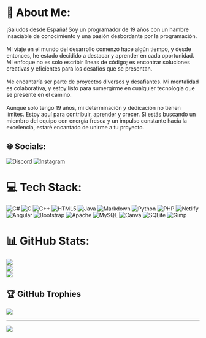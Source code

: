 # 💫 About Me:
¡Saludos desde España! Soy un programador de 19 años con un hambre insaciable de conocimiento y una pasión desbordante por la programación.<br><br>Mi viaje en el mundo del desarrollo comenzó hace algún tiempo, y desde entonces, he estado decidido a destacar y aprender en cada oportunidad. Mi enfoque no es solo escribir líneas de código; es encontrar soluciones creativas y eficientes para los desafíos que se presentan.<br><br>Me encantaría ser parte de proyectos diversos y desafiantes. Mi mentalidad es colaborativa, y estoy listo para sumergirme en cualquier tecnología que se presente en el camino.<br><br>Aunque solo tengo 19 años, mi determinación y dedicación no tienen límites. Estoy aquí para contribuir, aprender y crecer. Si estás buscando un miembro del equipo con energía fresca y un impulso constante hacia la excelencia, estaré encantado de unirme a tu proyecto.


## 🌐 Socials:
[![Discord](https://img.shields.io/badge/Discord-%237289DA.svg?logo=discord&logoColor=white)](https://discord.gg/braissfbo) [![Instagram](https://img.shields.io/badge/Instagram-%23E4405F.svg?logo=Instagram&logoColor=white)](https://instagram.com/braissfndz) 

# 💻 Tech Stack:
![C#](https://img.shields.io/badge/c%23-%23239120.svg?style=flat&logo=csharp&logoColor=white) ![C](https://img.shields.io/badge/c-%2300599C.svg?style=flat&logo=c&logoColor=white) ![C++](https://img.shields.io/badge/c++-%2300599C.svg?style=flat&logo=c%2B%2B&logoColor=white) ![HTML5](https://img.shields.io/badge/html5-%23E34F26.svg?style=flat&logo=html5&logoColor=white) ![Java](https://img.shields.io/badge/java-%23ED8B00.svg?style=flat&logo=openjdk&logoColor=white) ![Markdown](https://img.shields.io/badge/markdown-%23000000.svg?style=flat&logo=markdown&logoColor=white) ![Python](https://img.shields.io/badge/python-3670A0?style=flat&logo=python&logoColor=ffdd54) ![PHP](https://img.shields.io/badge/php-%23777BB4.svg?style=flat&logo=php&logoColor=white) ![Netlify](https://img.shields.io/badge/netlify-%23000000.svg?style=flat&logo=netlify&logoColor=#00C7B7) ![Angular](https://img.shields.io/badge/angular-%23DD0031.svg?style=flat&logo=angular&logoColor=white) ![Bootstrap](https://img.shields.io/badge/bootstrap-%238511FA.svg?style=flat&logo=bootstrap&logoColor=white) ![Apache](https://img.shields.io/badge/apache-%23D42029.svg?style=flat&logo=apache&logoColor=white) ![MySQL](https://img.shields.io/badge/mysql-%2300000f.svg?style=flat&logo=mysql&logoColor=white) ![Canva](https://img.shields.io/badge/Canva-%2300C4CC.svg?style=flat&logo=Canva&logoColor=white) ![SQLite](https://img.shields.io/badge/sqlite-%2307405e.svg?style=flat&logo=sqlite&logoColor=white) ![Gimp](https://img.shields.io/badge/Gimp-657D8B?style=flat&logo=gimp&logoColor=FFFFFF)
# 📊 GitHub Stats:
![](https://github-readme-stats.vercel.app/api?username=BraisFernandezBouza&theme=tokyonight&hide_border=false&include_all_commits=false&count_private=false)<br/>
![](https://github-readme-streak-stats.herokuapp.com/?user=BraisFernandezBouza&theme=tokyonight&hide_border=false)<br/>
![](https://github-readme-stats.vercel.app/api/top-langs/?username=BraisFernandezBouza&theme=tokyonight&hide_border=false&include_all_commits=false&count_private=false&layout=compact)

## 🏆 GitHub Trophies
![](https://github-profile-trophy.vercel.app/?username=BraisFernandezBouza&theme=chalk&no-frame=false&no-bg=true&margin-w=4)



---
[![](https://visitcount.itsvg.in/api?id=BraisFernandezBouza&icon=0&color=0)](https://visitcount.itsvg.in)

<!-- Proudly created with GPRM ( https://gprm.itsvg.in ) -->
